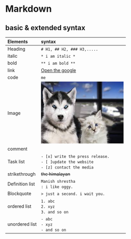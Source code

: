 # Markdown

## basic & extended syntax

| Elements|  syntax|
|:----------|:-----------|
| Heading| `# H1, ## H2, ### H3,.....`|
|italic|`* i am italic *`|
| bold| `** i am bold **`|
| link| [Open the google](https://google.com)|
| code| `me`
| Image| ![ manish](pets.jpg)|
| comment|<!--- my name is comment --->|
| Task list| `- [x] write the press release.` <br> `- [ ]update the website` <br> `- [z] contact the media`|
| strikethrough| ~~the himalayan~~|
|Definition list| `Manish shrestha`<br>`: i like oggy.`
|Blockquote| `> just a second. i wait you.`
|ordered list|`1. abc` <br> `2. xyz` <br> `3. and so on`
|unordered list| `- abc` <br> `- xyz` <br> `- and so on`